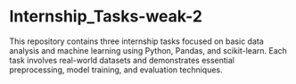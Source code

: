 # Internship_Tasks-weak-2
This repository contains three internship tasks focused on basic data analysis and machine learning using Python, Pandas, and scikit-learn. Each task involves real-world datasets and demonstrates essential preprocessing, model training, and evaluation techniques.  
